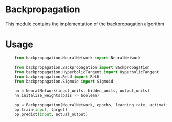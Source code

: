 # Backpropagation
This module contains the implementation of the backpropagation algorithm

# Usage
```python
    from backpropagation.NeuralNetwork import NeuralNetwork

    from backpropagation.Backpropagation import Backpropagation
    from backpropagation.HyperbolicTangent import HyperbolicTangent
    from backpropagation.ReLU import ReLU
    from backpropagation.Sigmoid import Sigmoid

    nn = NeuralNetwork(input_units, hidden_units, output_units)
    nn.initalize_weights(bais -> boolean)

    bp = Backpropagation(NeuralNetwork, epochs, learning_rate, activation_fuction)
    bp.train(input, target)
    bp.predict(input, actual_output)
```